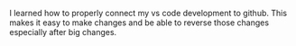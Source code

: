 I learned how to properly connect my vs code development to github. This makes it easy to make changes and be able to reverse those changes especially after big changes. 
